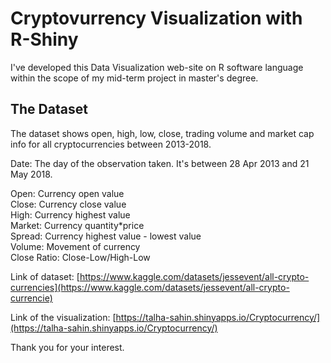 # Cryptovurrency Visualization with R-Shiny
I've developed this Data Visualization web-site on R software language within the scope of my mid-term project in master's degree.



## The Dataset

The dataset shows open, high, low, close, trading volume and market cap info for all cryptocurrencies between 2013-2018.

Date: The day of the observation taken. It's between 28 Apr 2013 and 21 May 2018.

Open: Currency open value<br />
Close: Currency close value<br />
High: Currency highest value<br />
Market: Currency quantity*price<br />
Spread: Currency highest value - lowest value<br />
Volume: Movement of currency<br />
Close Ratio: Close-Low/High-Low<br />

Link of dataset:
[https://www.kaggle.com/datasets/jessevent/all-crypto-currencies](https://www.kaggle.com/datasets/jessevent/all-crypto-currencie)<br />


Link of the visualization:
[https://talha-sahin.shinyapps.io/Cryptocurrency/](https://talha-sahin.shinyapps.io/Cryptocurrency/)<br />

Thank you for your interest. 
